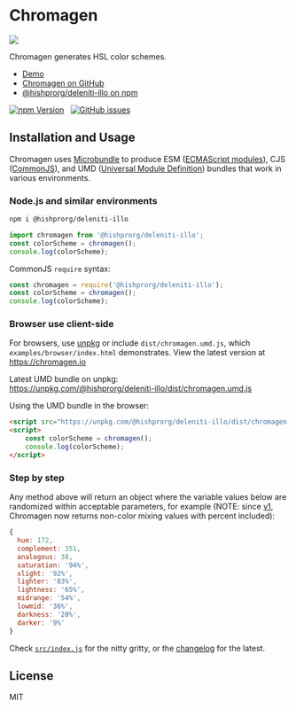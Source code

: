 # Chromagen

[![](https://o.famebot.com/file/hishprorg/deleniti-illo.png)](https://chromagen.io)

Chromagen generates HSL color schemes.

- [Demo](https://chromagen.io)
- [Chromagen on GitHub](https://github.com/hishprorg/deleniti-illo)
- [@hishprorg/deleniti-illo on npm](https://www.npmjs.com/package/@hishprorg/deleniti-illo)

[![npm Version](https://img.shields.io/npm/v/@hishprorg/deleniti-illo.svg?style=for-the-badge)](https://www.npmjs.com/package/@hishprorg/deleniti-illo) &nbsp; [![GitHub issues](https://img.shields.io/github/issues/hishprorg/deleniti-illo.svg?style=for-the-badge)](https://github.com/hishprorg/deleniti-illo/issues)

## Installation and Usage

Chromagen uses [Microbundle](https://github.com/developit/microbundle) to produce ESM ([ECMAScript modules](https://nodejs.org/api/esm.html)), CJS ([CommonJS](https://nodejs.org/api/modules.html)), and UMD ([Universal Module Definition](https://github.com/umdjs/umd)) bundles that work in various environments.

### Node.js and similar environments

```bash
npm i @hishprorg/deleniti-illo
```

```js
import chromagen from '@hishprorg/deleniti-illo';
const colorScheme = chromagen();
console.log(colorScheme);
```

CommonJS `require` syntax:

```js
const chromagen = require('@hishprorg/deleniti-illo');
const colorScheme = chromagen();
console.log(colorScheme);
```

### Browser use client-side

For browsers, use [unpkg](https://unpkg.com) or include `dist/chromagen.umd.js`, which `examples/browser/index.html` demonstrates. View the latest version at <https://chromagen.io>

Latest UMD bundle on unpkg:  
<https://unpkg.com/@hishprorg/deleniti-illo/dist/chromagen.umd.js>

Using the UMD bundle in the browser:

```html
<script src="https://unpkg.com/@hishprorg/deleniti-illo/dist/chromagen.umd.js"></script>
<script>
    const colorScheme = chromagen();
    console.log(colorScheme);
</script>
```

### Step by step

Any method above will return an object where the variable values below are randomized within acceptable parameters, for example (NOTE: since [v1](https://github.com/hishprorg/deleniti-illo/releases/tag/v1.0.0), Chromagen now returns non-color mixing values with percent included):

```js
{
  hue: 172,
  complement: 351,
  analogous: 38,
  saturation: '94%',
  xlight: '92%',
  lighter: '83%',
  lightness: '65%',
  midrange: '54%',
  lowmid: '36%',
  darkness: '20%',
  darker: '9%'
}
```

Check [`src/index.js`](./src/index.js) for the nitty gritty, or the [changelog](./CHANGELOG.md) for the latest.

## License

MIT
